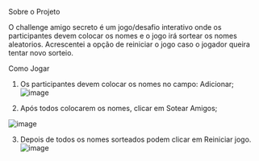 Sobre o Projeto

O challenge amigo secreto é um jogo/desafio interativo onde os participantes devem colocar os nomes e o jogo irá sortear os nomes aleatorios. Acrescentei a opção de reiniciar o jogo caso o jogador queira tentar novo sorteio.

Como Jogar

1. Os participantes devem colocar os nomes no campo: Adicionar;
 ![image](https://github.com/user-attachments/assets/de97c8f7-180b-4b4e-a527-8100da474004)

2. Após todos colocarem os nomes, clicar em Sotear Amigos;
 
 ![image](https://github.com/user-attachments/assets/5b030736-8833-4dca-89b5-31d0038d1c50)


   
3. Depois de todos os nomes sorteados podem clicar em Reiniciar jogo.
 ![image](https://github.com/user-attachments/assets/6b0e6eaa-a514-4f1a-8bbd-055000cd089c)


